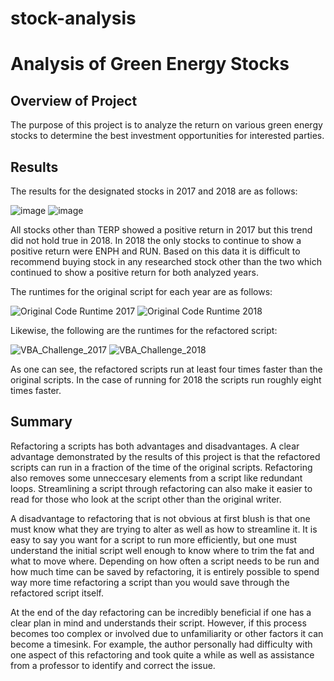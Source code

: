 # stock-analysis
# Analysis of Green Energy Stocks

## Overview of Project

The purpose of this project is to analyze the return on various green energy stocks to determine the best investment opportunities for interested parties.

## Results

The results for the designated stocks in 2017 and 2018 are as follows:

![image](https://user-images.githubusercontent.com/92831138/144082822-0ec903f9-3bde-4e11-9381-2c34ed75c635.png)
![image](https://user-images.githubusercontent.com/92831138/144082909-978f79d6-d725-4d63-9d83-1fc28aaf1f13.png)

All stocks other than TERP showed a positive return in 2017 but this trend did not hold true in 2018. In 2018 the only stocks to continue to show a positive return were ENPH and RUN. Based on this data it is difficult to recommend buying stock in any researched stock other than the two which continued to show a positive return for both analyzed years.

The runtimes for the original script for each year are as follows:

![Original Code Runtime 2017](https://user-images.githubusercontent.com/92831138/144084059-b2d7792e-27c6-480d-8c9d-08d9b0876e48.PNG)
![Original Code Runtime 2018](https://user-images.githubusercontent.com/92831138/144084081-979fabe9-7b41-45df-9e61-f50a0599b817.PNG)

Likewise, the following are the runtimes for the refactored script:

![VBA_Challenge_2017](https://user-images.githubusercontent.com/92831138/144084187-2b01fa6a-f162-479f-a647-58c5857043dc.PNG)
![VBA_Challenge_2018](https://user-images.githubusercontent.com/92831138/144084201-e329f2f8-11d3-46f9-8c02-1df513c8e9b7.PNG)

As one can see, the refactored scripts run at least four times faster than the original scripts. In the case of running for 2018 the scripts run roughly eight times faster.

## Summary

Refactoring a scripts has both advantages and disadvantages. A clear advantage demonstrated by the results of this project is that the refactored scripts can run in a fraction of the time of the original scripts. Refactoring also removes some unneccesary elements from a script like redundant loops. Streamlining a script through refactoring can also make it easier to read for those who look at the script other than the original writer.

A disadvantage to refactoring that is not obvious at first blush is that one must know what they are trying to alter as well as how to streamline it. It is easy to say you want for a script to run more efficiently, but one must understand the initial script well enough to know where to trim the fat and what to move where. Depending on how often a script needs to be run and how much time can be saved by refactoring, it is entirely possible to spend way more time refactoring a script than you would save through the refactored script itself. 

At the end of the day refactoring can be incredibly beneficial if one has a clear plan in mind and understands their script. However, if this process becomes too complex or involved due to unfamiliarity or other factors it can become a timesink. For example, the author personally had difficulty with one aspect of this refactoring and took quite a while as well as assistance from a professor to identify and correct the issue. 
